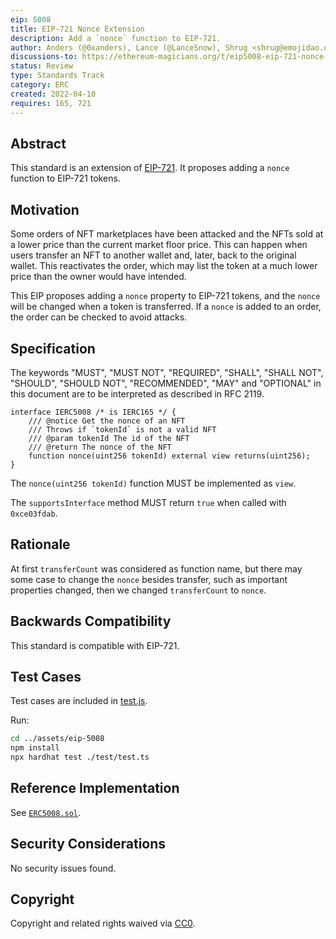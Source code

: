 ```yaml
---
eip: 5008
title: EIP-721 Nonce Extension
description: Add a `nonce` function to EIP-721.
author: Anders (@0xanders), Lance (@LanceSnow), Shrug <shrug@emojidao.org>
discussions-to: https://ethereum-magicians.org/t/eip5008-eip-721-nonce-and-metadata-update-extension/8925
status: Review
type: Standards Track
category: ERC
created: 2022-04-10
requires: 165, 721
---
```


## Abstract

This standard is an extension of [EIP-721](./eip-721.md). It proposes adding a `nonce` function to EIP-721 tokens.

## Motivation

Some orders of NFT marketplaces have been attacked and the NFTs sold at a lower price than the current market floor price. This can happen when users transfer an NFT to another wallet and, later, back to the original wallet. This reactivates the order, which may list the token at a much lower price than the owner would have intended.

This EIP proposes adding a `nonce` property to EIP-721 tokens, and the `nonce` will be changed when a token is transferred. If a `nonce` is added to an order, the order can be checked to avoid attacks.

## Specification

The keywords "MUST", "MUST NOT", "REQUIRED", "SHALL", "SHALL NOT", "SHOULD", "SHOULD NOT", "RECOMMENDED", "MAY" and "OPTIONAL" in this document are to be interpreted as described in RFC 2119.

```solidity
interface IERC5008 /* is IERC165 */ {
    /// @notice Get the nonce of an NFT
    /// Throws if `tokenId` is not a valid NFT
    /// @param tokenId The id of the NFT
    /// @return The nonce of the NFT
    function nonce(uint256 tokenId) external view returns(uint256);
}
```
The `nonce(uint256 tokenId)` function MUST be implemented as `view`.

The `supportsInterface` method MUST return `true` when called with `0xce03fdab`.

## Rationale

At first `transferCount` was considered as function name, but there may some case to change the `nonce` besides transfer, such as important properties changed, then we changed `transferCount` to `nonce`.

## Backwards Compatibility

This standard is compatible with EIP-721.

## Test Cases

Test cases are included in [test.js](../assets/eip-5008/test/test.ts).

Run:
```sh
cd ../assets/eip-5008
npm install
npx hardhat test ./test/test.ts
```

## Reference Implementation

See [`ERC5008.sol`](../assets/eip-5008/contracts/ERC5008.sol).

## Security Considerations

No security issues found.

## Copyright
Copyright and related rights waived via [CC0](../LICENSE.md).
